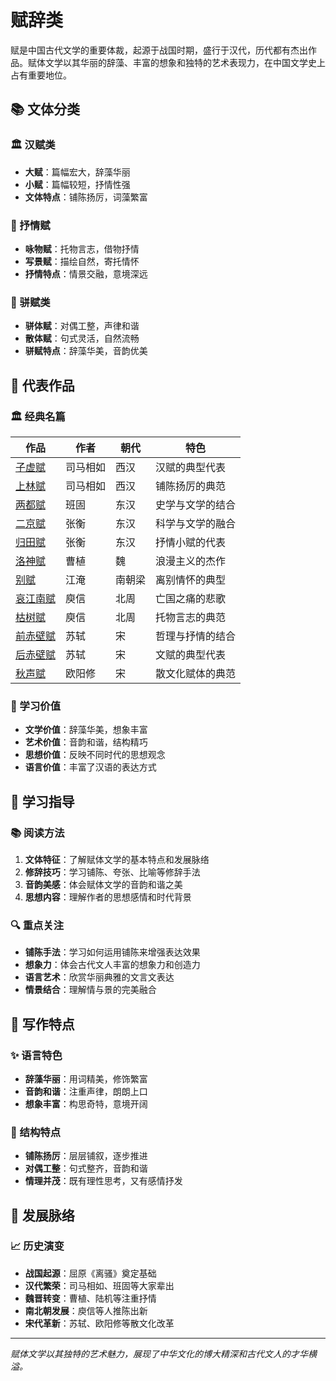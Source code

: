 # 赋辞类

赋是中国古代文学的重要体裁，起源于战国时期，盛行于汉代，历代都有杰出作品。赋体文学以其华丽的辞藻、丰富的想象和独特的艺术表现力，在中国文学史上占有重要地位。

## 📚 文体分类

### 🏛️ 汉赋类
- **大赋**：篇幅宏大，辞藻华丽
- **小赋**：篇幅较短，抒情性强
- **文体特点**：铺陈扬厉，词藻繁富

### 🌸 抒情赋  
- **咏物赋**：托物言志，借物抒情
- **写景赋**：描绘自然，寄托情怀
- **抒情特点**：情景交融，意境深远

### 📜 骈赋类
- **骈体赋**：对偶工整，声律和谐
- **散体赋**：句式灵活，自然流畅
- **骈赋特点**：辞藻华美，音韵优美

## 🌟 代表作品

### 🏛️ 经典名篇
| 作品 | 作者 | 朝代 | 特色 |
|------|------|------|------|
| [子虚赋](./子虚赋.md) | 司马相如 | 西汉 | 汉赋的典型代表 |
| [上林赋](./上林赋.md) | 司马相如 | 西汉 | 铺陈扬厉的典范 |
| [两都赋](./两都赋.md) | 班固 | 东汉 | 史学与文学的结合 |
| [二京赋](./二京赋.md) | 张衡 | 东汉 | 科学与文学的融合 |
| [归田赋](./归田赋.md) | 张衡 | 东汉 | 抒情小赋的代表 |
| [洛神赋](./洛神赋.md) | 曹植 | 魏 | 浪漫主义的杰作 |
| [别赋](./别赋.md) | 江淹 | 南朝梁 | 离别情怀的典型 |
| [哀江南赋](./哀江南赋.md) | 庾信 | 北周 | 亡国之痛的悲歌 |
| [枯树赋](./枯树赋.md) | 庾信 | 北周 | 托物言志的典范 |
| [前赤壁赋](./前赤壁赋.md) | 苏轼 | 宋 | 哲理与抒情的结合 |
| [后赤壁赋](./后赤壁赋.md) | 苏轼 | 宋 | 文赋的典型代表 |
| [秋声赋](./秋声赋.md) | 欧阳修 | 宋 | 散文化赋体的典范 |

### 📖 学习价值
- **文学价值**：辞藻华美，想象丰富
- **艺术价值**：音韵和谐，结构精巧
- **思想价值**：反映不同时代的思想观念
- **语言价值**：丰富了汉语的表达方式

## 🎯 学习指导

### 📚 阅读方法
1. **文体特征**：了解赋体文学的基本特点和发展脉络
2. **修辞技巧**：学习铺陈、夸张、比喻等修辞手法
3. **音韵美感**：体会赋体文学的音韵和谐之美
4. **思想内容**：理解作者的思想感情和时代背景

### 🔍 重点关注
- **铺陈手法**：学习如何运用铺陈来增强表达效果
- **想象力**：体会古代文人丰富的想象力和创造力
- **语言艺术**：欣赏华丽典雅的文言文表达
- **情景结合**：理解情与景的完美融合

## 📝 写作特点

### ✨ 语言特色
- **辞藻华丽**：用词精美，修饰繁富
- **音韵和谐**：注重声律，朗朗上口
- **想象丰富**：构思奇特，意境开阔

### 🎨 结构特点
- **铺陈扬厉**：层层铺叙，逐步推进
- **对偶工整**：句式整齐，音韵和谐
- **情理并茂**：既有理性思考，又有感情抒发

## 🌊 发展脉络

### 📈 历史演变
- **战国起源**：屈原《离骚》奠定基础
- **汉代繁荣**：司马相如、班固等大家辈出
- **魏晋转变**：曹植、陆机等注重抒情
- **南北朝发展**：庾信等人推陈出新
- **宋代革新**：苏轼、欧阳修等散文化改革

---

*赋体文学以其独特的艺术魅力，展现了中华文化的博大精深和古代文人的才华横溢。*